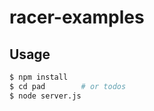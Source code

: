 racer-examples
==============

## Usage

```sh
$ npm install
$ cd pad		# or todos
$ node server.js
```
